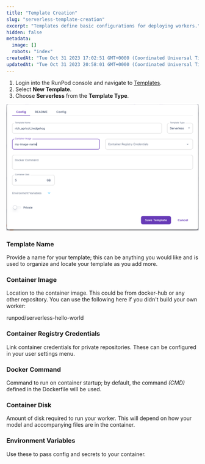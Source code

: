 ```yaml
---
title: "Template Creation"
slug: "serverless-template-creation"
excerpt: "Templates define basic configurations for deploying workers."
hidden: false
metadata: 
  image: []
  robots: "index"
createdAt: "Tue Oct 31 2023 17:02:51 GMT+0000 (Coordinated Universal Time)"
updatedAt: "Tue Oct 31 2023 20:58:01 GMT+0000 (Coordinated Universal Time)"
---
```


1. Login into the RunPod console and navigate to [Templates](https://www.dev.runpod.io/console/user/templates).
2. Select **New Template**.
3. Choose **Serverless** from the **Template Type**.

![Screenshot of a serverless template](static/serverless-template.png)

### Template Name

Provide a name for your template; this can be anything you would like and is used to organize and locate your template as you add more.

### Container Image

Location to the container image. This could be from docker-hub or any other repository. You can use the following here if you didn't build your own worker:

runpod/serverless-hello-world

### Container Registry Credentials

Link container credentials for private repositories. These can be configured in your user settings menu.

### Docker Command

Command to run on container startup; by default, the command _(CMD)_ defined in the Dockerfile will be used.

### Container Disk

Amount of disk required to run your worker. This will depend on how your model and accompanying files are in the container.

### Environment Variables

Use these to pass config and secrets to your container.
